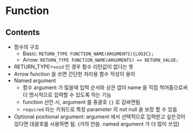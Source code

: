 # Function

## Contents

- 함수의 구조
  - Basic: `RETURN_TYPE FUNCTION_NAME(ARGUMENTS){LOGIC};`
  - Arrow: `RETURN_TYPE FUNCTION_NAME(ARGUMENTS) => RETURN_VALUE;`
- RETURN_TYPE=`void` 인 경우 함수 리턴값이 없다는 뜻
- Arrow function 을 쓰면 간단한 처리용 함수 작성이 용이
- Named argument
  - 함수 argument 가 많을때 입력 순서와 상관 없이 name 을 직접 적어줌으로써 더 명시적으로 입력할 수 있도록 하는 기능
  - function 선언 시, argument 를 중괄호 `{}` 로 감싸면됨
  - `required` 라는 키워드로 특정 parameter 의 not null 을 보장 할 수 있음
- Optional positional argument: argument 에서 선택적으로 입력받고 싶은것이 있다면 대괄호를 사용하면 됨. (거의 안씀. named argument 가 더 많이 쓰임)
